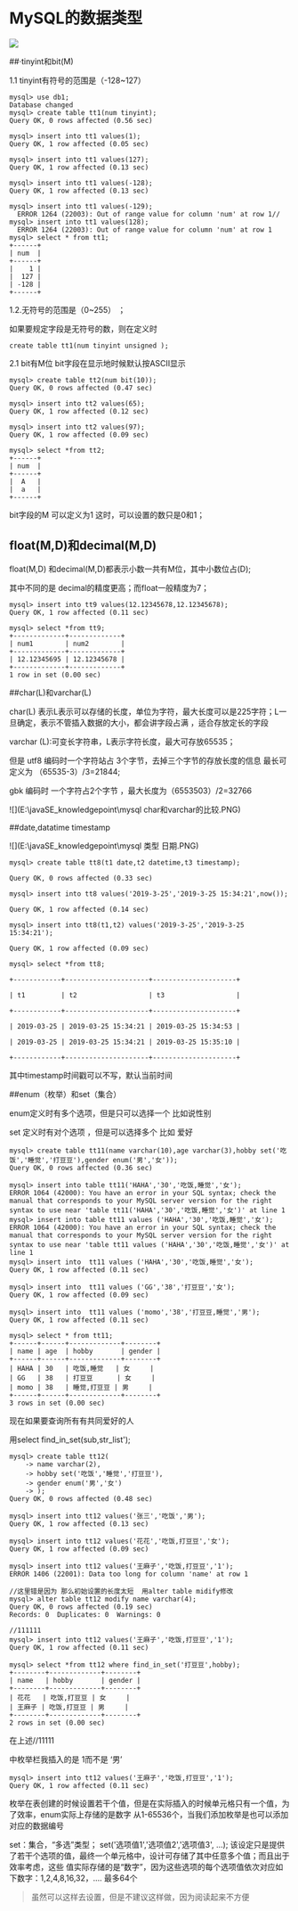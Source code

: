 # MySQL的数据类型

![](E:\javaSE_knowledgepoint\mySQL的数据类型.PNG)



##·tinyint和bit(M)

1.1  tinyint有符号的范围是（-128~127）

```mysql
mysql> use db1;
Database changed
mysql> create table tt1(num tinyint);
Query OK, 0 rows affected (0.56 sec)

mysql> insert into tt1 values(1);
Query OK, 1 row affected (0.05 sec)

mysql> insert into tt1 values(127);
Query OK, 1 row affected (0.13 sec)

mysql> insert into tt1 values(-128);
Query OK, 1 row affected (0.13 sec)

mysql> insert into tt1 values(-129);
  ERROR 1264 (22003): Out of range value for column 'num' at row 1//
mysql> insert into tt1 values(128);
  ERROR 1264 (22003): Out of range value for column 'num' at row 1
mysql> select * from tt1;
+------+
| num  |
+------+
|    1 |
|  127 |
| -128 |
+------+
```

1.2.无符号的范围是（0~255） ；

如果要规定字段是无符号的数，则在定义时

```mysql
create table tt1(num tinyint unsigned );
```

2.1 bit有M位  bit字段在显示地时候默认按ASCII显示

```mysql
mysql> create table tt2(num bit(10));
Query OK, 0 rows affected (0.47 sec)

mysql> insert into tt2 values(65);
Query OK, 1 row affected (0.12 sec)

mysql> insert into tt2 values(97);
Query OK, 1 row affected (0.09 sec)

mysql> select *from tt2;
+------+
| num  |
+------+
|  A   |
|  a   |
+------+
```

bit字段的M 可以定义为1 这时，可以设置的数只是0和1；

## float(M,D)和decimal(M,D)

float(M,D) 和decimal(M,D)都表示小数一共有M位，其中小数位占(D);

其中不同的是 decimal的精度更高；而float一般精度为7；

```mysql
mysql> insert into tt9 values(12.12345678,12.12345678);
Query OK, 1 row affected (0.11 sec)

mysql> select *from tt9;
+-------------+-------------+
| num1        | num2        |
+-------------+-------------+
| 12.12345695 | 12.12345678 |
+-------------+-------------+
1 row in set (0.00 sec)
```



##char(L)和varchar(L)

char(L)  表示L表示可以存储的长度，单位为字符，最大长度可以是225字符；L一旦确定，表示不管插入数据的大小，都会讲字段占满  ，适合存放定长的字段

varchar (L):可变长字符串，L表示字符长度，最大可存放65535；

但是  utf8 编码时一个字符站占 3个字节，去掉三个字节的存放长度的信息  最长可定义为 （65535-3）/3=21844;

gbk 编码时 一个字符占2个字节  ，最大长度为（6553503）/2=32766

![](E:\javaSE_knowledgepoint\mysql char和varchar的比较.PNG)





##date,datatime timestamp

![](E:\javaSE_knowledgepoint\mysql 类型 日期.PNG)



```mysql
mysql> create table tt8(t1 date,t2 datetime,t3 timestamp);

Query OK, 0 rows affected (0.33 sec)

mysql> insert into tt8 values('2019-3-25','2019-3-25 15:34:21',now());

Query OK, 1 row affected (0.14 sec)

mysql> insert into tt8(t1,t2) values('2019-3-25','2019-3-25 15:34:21');

Query OK, 1 row affected (0.09 sec)

mysql> select *from tt8;

+------------+---------------------+---------------------+

| t1         | t2                  | t3                  |

+------------+---------------------+---------------------+

| 2019-03-25 | 2019-03-25 15:34:21 | 2019-03-25 15:34:53 |

| 2019-03-25 | 2019-03-25 15:34:21 | 2019-03-25 15:35:10 |

+------------+---------------------+---------------------+

```

其中timestamp时间戳可以不写，默认当前时间

##enum（枚举）和set（集合）

enum定义时有多个选项，但是只可以选择一个 比如说性别

set 定义时有对个选项 ，但是可以选择多个  比如 爱好

```mysql
mysql> create table tt11(name varchar(10),age varchar(3),hobby set('吃饭','睡觉','打豆豆'),gender enum('男','女'));
Query OK, 0 rows affected (0.36 sec)

mysql> insert into table tt11('HAHA','30','吃饭,睡觉','女');
ERROR 1064 (42000): You have an error in your SQL syntax; check the manual that corresponds to your MySQL server version for the right syntax to use near 'table tt11('HAHA','30','吃饭,睡觉','女')' at line 1
mysql> insert into table tt11 values ('HAHA','30','吃饭,睡觉','女');
ERROR 1064 (42000): You have an error in your SQL syntax; check the manual that corresponds to your MySQL server version for the right syntax to use near 'table tt11 values ('HAHA','30','吃饭,睡觉','女')' at line 1
mysql> insert into  tt11 values ('HAHA','30','吃饭,睡觉','女');
Query OK, 1 row affected (0.11 sec)

mysql> insert into  tt11 values ('GG','38','打豆豆','女');
Query OK, 1 row affected (0.09 sec)

mysql> insert into  tt11 values ('momo','38','打豆豆,睡觉','男');
Query OK, 1 row affected (0.11 sec)

mysql> select * from tt11;
+------+------+-------------+--------+
| name | age  | hobby       | gender |
+------+------+-------------+--------+
| HAHA | 30   | 吃饭,睡觉   | 女     |
| GG   | 38   | 打豆豆      | 女     |
| momo | 38   | 睡觉,打豆豆 | 男     |
+------+------+-------------+--------+
3 rows in set (0.00 sec)
```

现在如果要查询所有有共同爱好的人

用select find_in_set(sub,str_list');

```mysql
mysql> create table tt12(
    -> name varchar(2),
    -> hobby set('吃饭','睡觉','打豆豆'),
    -> gender enum('男','女')
    -> );
Query OK, 0 rows affected (0.48 sec)

mysql> insert into tt12 values('张三','吃饭','男');
Query OK, 1 row affected (0.13 sec)

mysql> insert into tt12 values('花花','吃饭,打豆豆','女');
Query OK, 1 row affected (0.09 sec)

mysql> insert into tt12 values('王麻子','吃饭,打豆豆','1');
ERROR 1406 (22001): Data too long for column 'name' at row 1

//这里错是因为 那么初始设置的长度太短  用alter table midify修改
mysql> alter table tt12 modify name varchar(4);
Query OK, 0 rows affected (0.19 sec)
Records: 0  Duplicates: 0  Warnings: 0

//111111
mysql> insert into tt12 values('王麻子','吃饭,打豆豆','1');
Query OK, 1 row affected (0.11 sec)

mysql> select *from tt12 where find_in_set('打豆豆',hobby);
+--------+-------------+--------+
| name   | hobby       | gender |
+--------+-------------+--------+
| 花花   | 吃饭,打豆豆 | 女     |
| 王麻子 | 吃饭,打豆豆 | 男     |
+--------+-------------+--------+
2 rows in set (0.00 sec)
```

在上述//11111

中枚举栏我插入的是  1而不是  ‘男’

```mysql
mysql> insert into tt12 values('王麻子','吃饭,打豆豆','1');
Query OK, 1 row affected (0.11 sec)
```

枚举在表创建的时候设置若干个值，但是在实际插入的时候单元格只有一个值，为了效率，enum实际上存储的是数字  从1-65536个，当我们添加枚举是也可以添加对应的数据编号

set：集合，“多选”类型；
set('选项值1','选项值2','选项值3', ...);
该设定只是提供了若干个选项的值，最终一个单元格中，设计可存储了其中任意多个值；而且出于效率考虑，这些
值实际存储的是“数字”，因为这些选项的每个选项值依次对应如下数字：1,2,4,8,16,32，.... 最多64个

> 虽然可以这样去设置，但是不建议这样做，因为阅读起来不方便